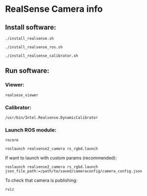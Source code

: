 # RealSense Camera info

## Install software:

`./install_realsense.sh`

`./install_realsense_ros.sh`

`./install_realsense_calibrator.sh`

## Run software:

### Viewer:
`realsese_viewer`

### Calibrator:
`/usr/bin/Intel.Realsense.DynamicCalibrator`

### Launch ROS module:

`rocore`

`roslaunch realsense2_camera rs_rgbd.launch`

If want to launch with custom params (recommended):

`roslaunch realsense2_camera rs_rgbd.launch json_file_path:=/path/to/saved/cameraconfig/camera_config.json`


To check that camera is publishing:

`rviz`

